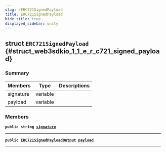 ```yaml
---
slug: /ERC721SignedPayload
title: ERC721SignedPayload
hide_title: true
displayed_sidebar: unity
---
```


## struct `ERC721SignedPayload` {#struct_web3sdkio_1_1_e_r_c721_signed_payload}

### Summary

| Members   | Type     | Descriptions |
| --------- | -------- | ------------ |
| signature | variable |              |
| payload   | variable |              |

### Members

**`public string `[`signature`](#struct_web3sdkio_1_1_e_r_c721_signed_payload_1a778b97b6342da1c277ddbe98665ed0ca)**

---

**`public `[`ERC721SignedPayloadOutput`](docs/unity/ERC721SignedPayloadOutput.md#struct_web3sdkio_1_1_e_r_c721_signed_payload_output)` `[`payload`](#struct_web3sdkio_1_1_e_r_c721_signed_payload_1a2a54cf5384bc610d8e8d21e724f51741)**

---
